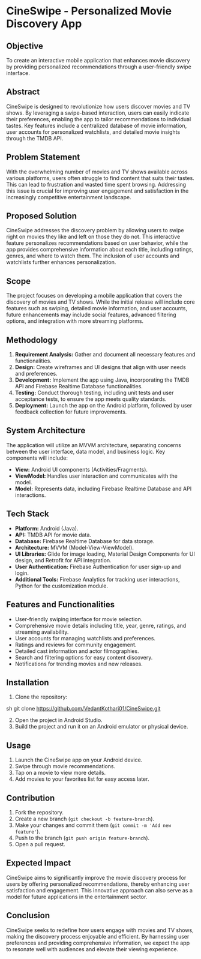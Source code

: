 # CineSwipe - Personalized Movie Discovery App

## Objective
To create an interactive mobile application that enhances movie discovery by providing personalized recommendations through a user-friendly swipe interface.

## Abstract
CineSwipe is designed to revolutionize how users discover movies and TV shows. By leveraging a swipe-based interaction, users can easily indicate their preferences, enabling the app to tailor recommendations to individual tastes. Key features include a centralized database of movie information, user accounts for personalized watchlists, and detailed movie insights through the TMDB API.

## Problem Statement
With the overwhelming number of movies and TV shows available across various platforms, users often struggle to find content that suits their tastes. This can lead to frustration and wasted time spent browsing. Addressing this issue is crucial for improving user engagement and satisfaction in the increasingly competitive entertainment landscape.

## Proposed Solution
CineSwipe addresses the discovery problem by allowing users to swipe right on movies they like and left on those they do not. This interactive feature personalizes recommendations based on user behavior, while the app provides comprehensive information about each title, including ratings, genres, and where to watch them. The inclusion of user accounts and watchlists further enhances personalization.

## Scope
The project focuses on developing a mobile application that covers the discovery of movies and TV shows. While the initial release will include core features such as swiping, detailed movie information, and user accounts, future enhancements may include social features, advanced filtering options, and integration with more streaming platforms.

## Methodology
1. **Requirement Analysis:** Gather and document all necessary features and functionalities.
2. **Design:** Create wireframes and UI designs that align with user needs and preferences.
3. **Development:** Implement the app using Java, incorporating the TMDB API and Firebase Realtime Database functionalities.
4. **Testing:** Conduct thorough testing, including unit tests and user acceptance tests, to ensure the app meets quality standards.
5. **Deployment:** Launch the app on the Android platform, followed by user feedback collection for future improvements.

## System Architecture
The application will utilize an MVVM architecture, separating concerns between the user interface, data model, and business logic. Key components will include:
- **View:** Android UI components (Activities/Fragments).
- **ViewModel:** Handles user interaction and communicates with the model.
- **Model:** Represents data, including Firebase Realtime Database and API interactions.

## Tech Stack
- **Platform:** Android (Java).
- **API:** TMDB API for movie data.
- **Database:** Firebase Realtime Database for data storage.
- **Architecture:** MVVM (Model-View-ViewModel).
- **UI Libraries:** Glide for image loading, Material Design Components for UI design, and Retrofit for API integration.
- **User Authentication:** Firebase Authentication for user sign-up and login.
- **Additional Tools:** Firebase Analytics for tracking user interactions, Python for the customization module.

## Features and Functionalities
- User-friendly swiping interface for movie selection.
- Comprehensive movie details including title, year, genre, ratings, and streaming availability.
- User accounts for managing watchlists and preferences.
- Ratings and reviews for community engagement.
- Detailed cast information and actor filmographies.
- Search and filtering options for easy content discovery.
- Notifications for trending movies and new releases.

## Installation
1. Clone the repository:

sh
   git clone https://github.com/VedantKothari01/CineSwipe.git
   

2. Open the project in Android Studio.
3. Build the project and run it on an Android emulator or physical device.

## Usage
1. Launch the CineSwipe app on your Android device.
2. Swipe through movie recommendations.
3. Tap on a movie to view more details.
4. Add movies to your favorites list for easy access later.

## Contribution
1. Fork the repository.
2. Create a new branch (`git checkout -b feature-branch`).
3. Make your changes and commit them (`git commit -m 'Add new feature'`).
4. Push to the branch (`git push origin feature-branch`).
5. Open a pull request.

## Expected Impact
CineSwipe aims to significantly improve the movie discovery process for users by offering personalized recommendations, thereby enhancing user satisfaction and engagement. This innovative approach can also serve as a model for future applications in the entertainment sector.

## Conclusion
CineSwipe seeks to redefine how users engage with movies and TV shows, making the discovery process enjoyable and efficient. By harnessing user preferences and providing comprehensive information, we expect the app to resonate well with audiences and elevate their viewing experience.
